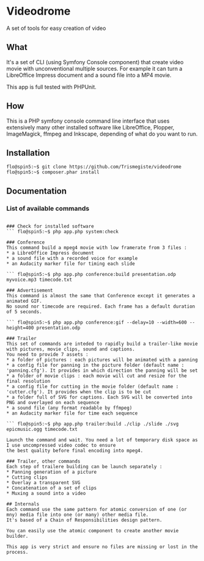 # Videodrome
A set of tools for easy creation of video

## What
It's a set of CLI (using Symfony Console component) that create video movie with unconventional multiple sources.
For example it can turn a LibreOffice Impress document and a sound file into a MP4 movie.

This app is full tested with PHPUnit.

## How
This is a PHP symfony console command line interface that uses extensively many other installed software
like LibreOffice, Plopper, ImageMagick, ffmpeg and Inkscape, depending of what do you want to run.

## Installation
```
flo@spin5:~$ git clone https://github.com/Trismegiste/videodrome
flo@spin5:~$ composer.phar install
```

## Documentation

### List of available commands
``` flo@spin5:~$ php app.php list

### Check for installed software
``` flo@spin5:~$ php app.php system:check

### Conference
This command build a mpeg4 movie with low framerate from 3 files :
* a LibreOffice Impress document
* a sound file with a recorded voice for example
* an Audacity marker file for timing each slide

``` flo@spin5:~$ php app.php conference:build presentation.odp myvoice.mp3 timecode.txt

### Advertisement
This command is almost the same that Conference except it generates a animated GIF. 
No sound nor timecode are required. Each frame has a default duration of 5 seconds.

``` flo@spin5:~$ php app.php conference:gif --delay=10 --width=600 --height=400 presentation.odp

### Trailer
This set of commands are inteded to rapidly build a trailer-like movie with pictures, movie clips, sound and captions.
You need to provide 7 assets :
* a folder of pictures : each pictures will be animated with a panning
* a config file for panning in the picture folder (default name : 'panning.cfg'). It provides in which direction the panning will be set
* a folder of movie clips : each movie will cut and resize for the final resolution
* a config file for cutting in the movie folder (default name : 'cutter.cfg'). It provides when the clip is to be cut
* a folder full of SVG for captions. Each SVG will be converted into PNG and overlayed on each sequence
* a sound file (any format readable by ffmpeg)
* an Audacity marker file for time each sequence

``` flo@spin5:~$ php app.php trailer:build ./clip ./slide ./svg epicmusic.ogg timecode.txt

Launch the command and wait. You need a lot of temporary disk space as I use uncompressed video codec to ensure
the best quality before final encoding into mpeg4.

### Trailer, other commands
Each step of trailere building can be launch separately :
* Panning generation of a picture
* Cutting clips
* Overlay a transparent SVG
* Concatenation of a set of clips
* Muxing a sound into a video

## Internals
Each command use the same pattern for atomic conversion of one (or mny) media file into one (or many) other media file.
It's based of a Chain of Responsibilities design pattern.

You can easily use the atomic component to create another movie builder.

This app is very strict and ensure no files are missing or lost in the process.